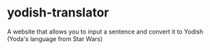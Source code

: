 # yodish-translator
A website that allows you to input a sentence and convert it to Yodish (Yoda's language from Star Wars)
